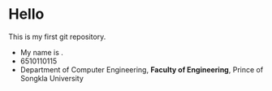 # Hello
This is my first git repository.
* My name is <Sareef> <Masamaeng>.
* 6510110115
* Department of Computer Engineering, **Faculty of Engineering**, Prince of Songkla University
